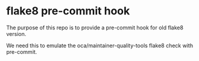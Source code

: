 # flake8 pre-commit hook

The purpose of this repo is to provide a pre-commit hook for old flake8 version.

We need this to emulate the oca/maintainer-quality-tools flake8 check with pre-commit.

